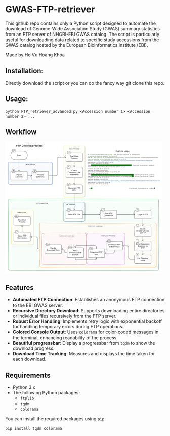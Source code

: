 # GWAS-FTP-retriever
This github repo contains only a Python script designed to automate the download of Genome-Wide Association Study (GWAS) summary statistics from an FTP server of NHGRI-EBI GWAS catalog. The script is particularly useful for downloading data related to specific study accessions from the GWAS catalog hosted by the European Bioinformatics Institute (EBI).

Made by Ho Vu Hoang Khoa

## Installation:
Directly download the script or you can do the fancy way git clone this repo.

## Usage:
```
python FTP_retriever_advanced.py <Accession number 1> <Accession number 2> ...
```
## Workflow

![alt text](image.png)

## Features

- **Automated FTP Connection**: Establishes an anonymous FTP connection to the EBI GWAS server.
- **Recursive Directory Download**: Supports downloading entire directories or individual files recursively from the FTP server.
- **Robust Error Handling**: Implements retry logic with exponential backoff for handling temporary errors during FTP operations.
- **Colored Console Output**: Uses `colorama` for color-coded messages in the terminal, enhancing readability of the process.
- **Beautiful progressbar**: Display a progressbar from `tqdm` to show the download progress.
- **Download Time Tracking**: Measures and displays the time taken for each download.

## Requirements

- Python 3.x
- The following Python packages:
  - `ftplib`
  - `tqdm`
  - `colorama`

You can install the required packages using `pip`:

```bash
pip install tqdm colorama
```
